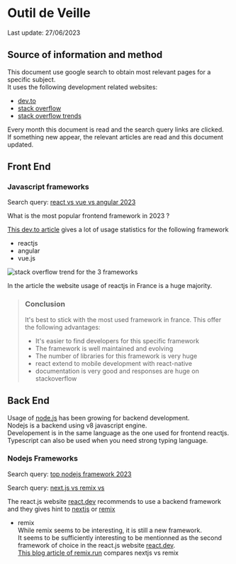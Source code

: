 
# Outil de Veille

Last update: 27/06/2023

## Source of information and method

This document use google search to obtain most relevant pages for a specific subject.  
It uses the following development related websites:

- [dev.to](https://dev.to)
- [stack overflow](https://stackoverflow.com/)
- [stack overflow trends](https://insights.stackoverflow.com/trends)

Every month this document is read and the search query links are clicked.  
If something new appear, the relevant articles are read and this document updated.

## Front End

### Javascript frameworks

Search query: [react vs vue vs angular 2023](https://www.google.com/search?q=react+vs+vue+vs+angular+2023)

What is the most popular frontend framework in 2023 ?

[This dev.to article](https://dev.to/umangnaik/which-framework-is-most-suitable-for-your-project-or-learning-in-2023-angular-vs-react-vs-vue-3ljd) gives a lot of usage statistics for the following framework
- reactjs
- angular
- vue.js

![stack overflow trend for the 3 frameworks](https://res.cloudinary.com/practicaldev/image/fetch/s--wfsoV1KK--/c_limit%2Cf_auto%2Cfl_progressive%2Cq_auto%2Cw_880/https://dev-to-uploads.s3.amazonaws.com/uploads/articles/5zkgo26es1b9mg70d5qm.PNG)

In the article the website usage of reactjs in France is a huge majority.

> ### Conclusion
>
> It's best to stick with the most used framework in france.
> This offer the following advantages:
> - It's easier to find developers for this specific framework
> - The framework is well maintained and evolving
> - The number of libraries for this framework is very huge
> - react extend to mobile development with react-native
> - documentation is very good and responses are huge on stackoverflow
 

## Back End

Usage of [node.js](https://nodejs.org/en) has been growing for backend development.  
Nodejs is a backend using v8 javascript engine.  
Developement is in the same language as the one used for frontend reactjs.  
Typescript can also be used when you need strong typing language.

### Nodejs Frameworks



Search query: [top nodejs framework 2023](https://www.google.com/search?q=top+nodejs+framwork+2023)

Search query: [next.js vs remix vs](https://www.google.com/search?q=next.js+vs+remix+vs)

The react.js website [react.dev](https://react.dev/) recommends to use a backend framework and they gives hint to [nextjs](https://nextjs.org/) or [remix](https://remix.run/)

- remix  
While remix seems to be interesting, it is still a new framework.  
It seems to be sufficiently interesting to be mentionned as the second framework of choice in the react.js website [react.dev](https://react.dev/).  
[This blog article of remix.run](https://remix.run/blog/remix-vs-next) compares nextjs vs remix  
